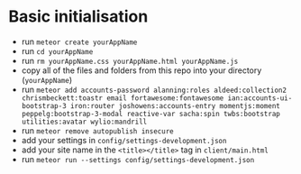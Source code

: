 # Basic initialisation

* run `meteor create yourAppName`
* run `cd yourAppName`
* run `rm yourAppName.css yourAppName.html yourAppName.js`
* copy all of the files and folders from this repo into your directory (`yourAppName`)
* run ```meteor add accounts-password alanning:roles aldeed:collection2 chrismbeckett:toastr email fortawesome:fontawesome ian:accounts-ui-bootstrap-3 iron:router joshowens:accounts-entry momentjs:moment peppelg:bootstrap-3-modal reactive-var sacha:spin twbs:bootstrap utilities:avatar wylio:mandrill```
* run ```meteor remove autopublish insecure```
* add your settings in `config/settings-development.json`
* add your site name in the `<title></title>` tag in `client/main.html`
* run ```meteor run --settings config/settings-development.json```
